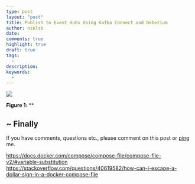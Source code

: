 ```yaml
---
type: post
layout: "post"
title: Publish to Event Hubs Using Kafka Connect and Debezium
author: nielsb
date: 
comments: true
highlight: true
draft: true
tags:
  -
description: 
keywords:
  -   
---
```



<!--more-->



![](/images/posts/<image_name_incl_ext>)

**Figure 1:** **


## ~ Finally

If you have comments, questions etc., please comment on this post or [ping][ma] me.

[ma]: mailto:niels.it.berglund@gmail.com
[mp]: https://blog.acolyer.org
[iq]: https://www.infoq.com/
[ew]: http://sqlonice.com/
[re]: http://blog.revolutionanalytics.com
[sqsk]: https://www.sqlskills.com


<!--
  post reference
  [pkg1]: {{< relref "" >}}
-->  


<!--
[series1]: <> [SQL Server R Services](/series/sql_server_2k16_r_services)
[series2]: <> [Install R Packages in SQL Server ML Services](/series/sql_server_ml_services_install_packages)
[series3]: <> [sp_execute_external_script and SQL Server Compute Context](/series/spees_and_sql_compute_context)
-->

<!--
[findstr]: <> findstr /I \<word_to_find\> *
-->



https://docs.docker.com/compose/compose-file/compose-file-v2/#variable-substitution
https://stackoverflow.com/questions/40619582/how-can-i-escape-a-dollar-sign-in-a-docker-compose-file


